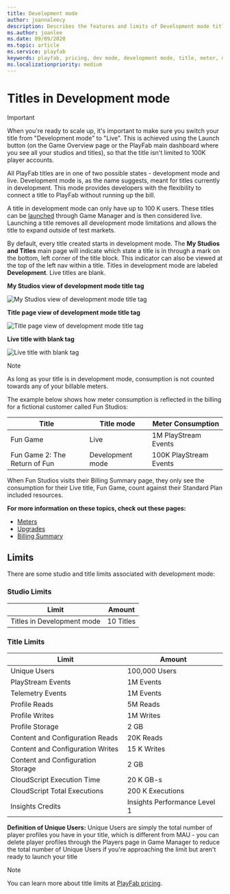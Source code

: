 ```yaml
---
title: Development mode
author: joannaleecy
description: Describes the features and limits of Development mode titles.
ms.author: joanlee
ms.date: 09/09/2020
ms.topic: article
ms.service: playfab
keywords: playfab, pricing, dev mode, development mode, title, meter, meters
ms.localizationpriority: medium
---
```


# Titles in Development mode

> [!IMPORTANT]
> When you're ready to scale up, it's important to make sure you switch your title from "Development mode" to "Live". This is achieved using the Launch button (on the Game Overview page or the PlayFab main dashboard where you see all your studios and titles), so that the title isn't limited to 100K player accounts.

All PlayFab titles are in one of two possible states - development mode and live. Development mode is, as the name suggests, meant for titles currently in development. This mode provides developers with the flexibility to connect a title to PlayFab without running up the bill.

A title in development mode can only have up to 100 K users. These titles can be [launched](../pricing/account-upgrades.md) through Game Manager and is then considered live. Launching a title removes all development mode limitations and allows the title to expand outside of test markets.

By default, every title created starts in development mode. The **My Studios and Titles** main page will indicate which state a title is in through a mark on the bottom, left corner of the title block. This indicator can also be viewed at the top of the left nav within a title. Titles in development mode are labeled **Development**. Live titles are blank.

**My Studios view of development mode title tag**

![My Studios view of development mode title tag](pricingV2-media/development-mode-title-tag.png "My Studios view of development mode title tag")

**Title page view of development mode title tag**

![Title page view of development mode title tag](pricingV2-media/dev-mode-title-tag-titlePage.png "Title page view of development mode title tag")

**Live title with blank tag**

![Live title with blank tag](pricingV2-media/live-mode-title.png "Live title with blank tag")

> [!NOTE]
> As long as your title is in development mode, consumption is not counted towards any of your billable meters.

The example below shows how meter consumption is reflected in the billing for a fictional customer called Fun Studios:

| Title | Title mode | Meter Consumption |
| --- | --- | --- |
| Fun Game | Live | 1M PlayStream Events |
| Fun Game 2: The Return of Fun | Development mode | 100K PlayStream Events

When Fun Studios visits their Billing Summary page, they only see the consumption for their Live title, Fun Game, count against their Standard Plan included resources.

**For more information on these topics, check out these pages:**
 - [Meters](../pricing/Meters/meters.md)
 - [Upgrades](../pricing/account-upgrades.md)
 - [Billing Summary](../pricing/billingDetails.md)

## Limits
There are some studio and title limits associated with development mode:

### Studio Limits
| Limit | Amount |
| --- | --- |
| Titles in Development mode | 10 Titles |

### Title Limits
| Limit | Amount |
| --- | --- |
| Unique Users | 100,000 Users |
| PlayStream Events | 1M Events |
| Telemetry Events | 1M Events |
| Profile Reads | 5M Reads |
| Profile Writes | 1M Writes |
| Profile Storage | 2 GB |
| Content and Configuration Reads | 20K Reads |
| Content and Configuration Writes | 15 K Writes |
| Content and Configuration Storage | 2 GB |
| CloudScript Execution Time | 20 K GB-s |
| CloudScript Total Executions | 200 K Executions |
| Insights Credits | Insights Performance Level 1 |

**Definition of Unique Users:**
Unique Users are simply the total number of player profiles you have in your title, which is different from MAU - you can delete player profiles through the Players page in Game Manager to reduce the total number of Unique Users if you're approaching the limit but aren't ready to launch your title

> [!NOTE]
> You can learn more about title limits at [PlayFab pricing](https://www.playfab.com/pricing).
